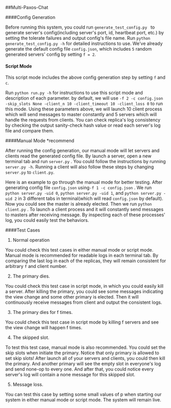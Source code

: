 ##Multi-Paxos-Chat

####Config Generation

Before running this system, you could run `generate_test_config.py ` to generate server's config(including server's port, id, heartbeat port, etc.) by setting the tolerate failures and output config's file name. Run `python generate_test_config.py -h` for detailed instructions to use. We've already generate the default config file `config.json`, which includes `5` random generated servers' config by setting `f = 2`.  

#### Script Mode

This script mode includes the above config generation step by setting `f` and `c`.

Run `python run.py -h` for instructions to use this script mode and description of each parameter. by default, we will use `-f 2 -c config.json -skip_slots None -client_n 10 -client_timeout 10 -client_loss 0` to run this mode. Using these parameters above, we will launch 10 client process which will send messages to master constantly and 5 servers which will handle the requests from clients. You can check replica's log consistency by checking the output sanity-check hash value or read each server's log file and compare them. 

####Manual Mode *recommend

After running the config generation, our manual mode will let servers and clients read the generated config file. By launch a server, open a new terminal tab and run `server.py` . You could follow the instructions by running `server.py -h`. Running a client will also follow these steps by changing `server.py` to `client.py`. 

Here is an example to go through the manual mode for better testing. After generating config file `config.json` using`-f 1 -c config.json` . We run `python server.py -uid 0`,  `python server.py -uid 1`, and `python server.py -uid 2` in 3 different tabs in terminal(which will read `config.json` by default). Now you could see the master is already elected. Then we run `python client.py` . To launch a client process and it will constantly send messages to masters after receiving message. By inspecting each of these processes' log, you could easily test the behaviors.

####Test Cases

1.  Normal operation

You could check this test cases in either manual mode or script mode. Manual mode is recommended for readable logs in each terminal tab. By comparing the last log in each of the replicas, they will remain consistent for arbitrary `f` and client number.

2. The primary dies.

You could check this test case in script mode, in which you could easily kill a server. After killing the primary, you could see some messages indicating the view change and some other primary is elected. Then it will continuously receive messages from client and output the consistent logs.

3.  The primary dies for f times.

You could check this test case in script mode by killing f servers and see the view change will happen f times.

4. The skipped slot.

To test this test case, manual mode is also recommended. You could set the skip slots when initiate the primary. Notice that only primary is allowed to set skip slots! After launch all of your servers and clients, you could then kill the primary. And another primary will see the empty slot in everyone's log and send none-op to every one. And after that, you could notice every server's log will contain a none message for this skipped slot. 

5. Message loss.

You can test this case by setting some small values of p when starting our system in either manual mode or script mode. The system will remain live.  



